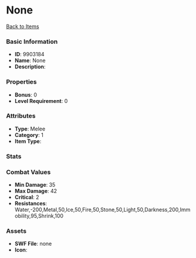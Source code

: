 # None



[Back to Items](../items.md)

### Basic Information

- **ID**: 9903184
- **Name**: None
- **Description**: 

### Properties

- **Bonus**: 0
- **Level Requirement**: 0

### Attributes

- **Type**: Melee
- **Category**: 1
- **Item Type**: 

### Stats


### Combat Values

- **Min Damage**: 35
- **Max Damage**: 42
- **Critical**: 2
- **Resistances**: Water,-200,Metal,50,Ice,50,Fire,50,Stone,50,Light,50,Darkness,200,Immobility,95,Shrink,100

### Assets

- **SWF File**: none
- **Icon**: 


